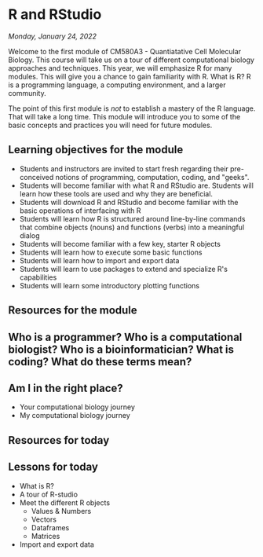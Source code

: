 # R and RStudio

*Monday, January 24, 2022*

Welcome to the first module of CM580A3 - Quantiatative Cell Molecular Biology. This course will take us on a tour of different computational biology approaches and techniques. This year, we will emphasize R for many modules. This will give you a chance to gain familiarity with R. What is R? R is a programming language, a computing environment, and a larger community. 

The point of this first module is _not_ to establish a mastery of the R language. That will take a long time. This module will introduce you to some of the basic concepts and practices you will need for future modules.


## Learning objectives for the module

  * Students and instructors are invited to start fresh regarding their pre-conceived notions of programming, computation, coding, and "geeks".
  * Students will become familiar with what R and RStudio are. Students will learn how these tools are used and why they are beneficial.
  * Students will download R and RStudio and become familiar with the basic operations of interfacing with R
  * Students will learn how R is structured around line-by-line commands that combine objects (nouns) and functions (verbs) into a meaningful dialog
  * Students will become familiar with a few key, starter R objects
  * Students will learn how to execute some basic functions
  * Students will learn how to import and export data
  * Students will learn to use packages to extend and specialize R's capabilities
  * Students will learn some introductory plotting functions

## Resources for the module


## Who is a programmer? Who is a computational biologist? Who is a bioinformatician? What is coding? What do these terms mean? 


## Am I in the right place? 

 - Your computational biology journey
 - My computational biology journey





## Resources for today


## Lessons for today

 - What is R?
 - A tour of R-studio
 - Meet the different R objects
   - Values & Numbers
   - Vectors
   - Dataframes
   - Matrices
 - Import and export data

